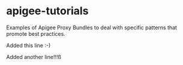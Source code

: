 apigee-tutorials
================
Examples of Apigee Proxy Bundles to deal with specific patterns that promote best practices.

Added this line :-)


Added another line!!!ß